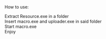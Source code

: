 How to use:  

Extract Resource.exe in a folder  
Insert macro.exe and uploader.exe in said folder  
Start macro.exe  
Enjoy
